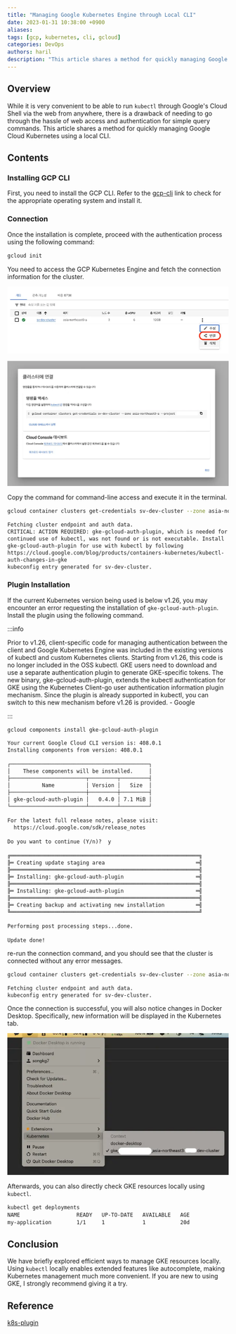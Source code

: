 ```yaml
---
title: "Managing Google Kubernetes Engine through Local CLI"
date: 2023-01-31 10:38:00 +0900
aliases: 
tags: [gcp, kubernetes, cli, gcloud]
categories: DevOps
authors: haril
description: "This article shares a method for quickly managing Google Cloud Kubernetes using a local CLI."
---
```


## Overview

While it is very convenient to be able to run `kubectl` through Google's Cloud Shell via the web from anywhere, there is a drawback of needing to go through the hassle of web access and authentication for simple query commands. This article shares a method for quickly managing Google Cloud Kubernetes using a local CLI.

## Contents

### Installing GCP CLI

First, you need to install the GCP CLI. Refer to the [gcp-cli](https://cloud.google.com/sdk/gcloud?hl=ko) link to check for the appropriate operating system and install it.

### Connection

Once the installation is complete, proceed with the authentication process using the following command:

```bash
gcloud init
```

You need to access the GCP Kubernetes Engine and fetch the connection information for the cluster.

![GKE-connect](./GKE-connect.webp)

![gke-cluster-connect-2](./gke-cluster-connect-2.webp)

Copy the command for command-line access and execute it in the terminal.

```bash
gcloud container clusters get-credentials sv-dev-cluster --zone asia-northeast3-a --project {projectId}
```

```console
Fetching cluster endpoint and auth data.
CRITICAL: ACTION REQUIRED: gke-gcloud-auth-plugin, which is needed for continued use of kubectl, was not found or is not executable. Install gke-gcloud-auth-plugin for use with kubectl by following https://cloud.google.com/blog/products/containers-kubernetes/kubectl-auth-changes-in-gke
kubeconfig entry generated for sv-dev-cluster.
```

### Plugin Installation

If the current Kubernetes version being used is below v1.26, you may encounter an error requesting the installation of `gke-gcloud-auth-plugin`. Install the plugin using the following command.

:::info

Prior to v1.26, client-specific code for managing authentication between the client and Google Kubernetes Engine was included in the existing versions of kubectl and custom Kubernetes clients. Starting from v1.26, this code is no longer included in the OSS kubectl. GKE users need to download and use a separate authentication plugin to generate GKE-specific tokens. The new binary, gke-gcloud-auth-plugin, extends the kubectl authentication for GKE using the Kubernetes Client-go user authentication information plugin mechanism. Since the plugin is already supported in kubectl, you can switch to this new mechanism before v1.26 is provided. - Google

:::

```bash
gcloud components install gke-gcloud-auth-plugin
```

```console
Your current Google Cloud CLI version is: 408.0.1
Installing components from version: 408.0.1

┌────────────────────────────────────────────┐
│    These components will be installed.     │
├────────────────────────┬─────────┬─────────┤
│          Name          │ Version │   Size  │
├────────────────────────┼─────────┼─────────┤
│ gke-gcloud-auth-plugin │   0.4.0 │ 7.1 MiB │
└────────────────────────┴─────────┴─────────┘

For the latest full release notes, please visit:
  https://cloud.google.com/sdk/release_notes

Do you want to continue (Y/n)?  y

╔════════════════════════════════════════════════════════════╗
╠═ Creating update staging area                             ═╣
╠════════════════════════════════════════════════════════════╣
╠═ Installing: gke-gcloud-auth-plugin                       ═╣
╠════════════════════════════════════════════════════════════╣
╠═ Installing: gke-gcloud-auth-plugin                       ═╣
╠════════════════════════════════════════════════════════════╣
╠═ Creating backup and activating new installation          ═╣
╚════════════════════════════════════════════════════════════╝

Performing post processing steps...done.

Update done!
```

re-run the connection command, and you should see that the cluster is connected without any error messages.

```bash
gcloud container clusters get-credentials sv-dev-cluster --zone asia-northeast3-a --project {projectId}
```

```console
Fetching cluster endpoint and auth data.
kubeconfig entry generated for sv-dev-cluster.
```

Once the connection is successful, you will also notice changes in Docker Desktop. Specifically, new information will be displayed in the Kubernetes tab.

![1.png](./gke-cluster-connect-3.webp)

Afterwards, you can also directly check GKE resources locally using `kubectl`.

```bash
kubectl get deployments
NAME                  READY   UP-TO-DATE   AVAILABLE   AGE
my-application        1/1     1            1           20d
```

## Conclusion

We have briefly explored efficient ways to manage GKE resources locally. Using `kubectl` locally enables extended features like autocomplete, making Kubernetes management much more convenient. If you are new to using GKE, I strongly recommend giving it a try.

## Reference

[k8s-plugin](https://cloud.google.com/blog/products/containers-kubernetes/kubectl-auth-changes-in-gke?hl=en)
